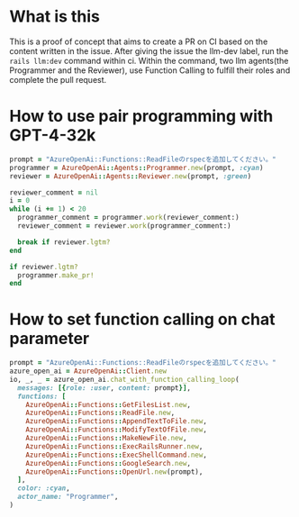 # What is this

This is a proof of concept that aims to create a PR on CI based on the content written in the issue.
After giving the issue the llm-dev label, run the `rails llm:dev` command within ci.
Within the command, two llm agents(the Programmer and the Reviewer), use Function Calling to fulfill their roles and complete the pull request.

# How to use pair programming with GPT-4-32k

```ruby
prompt = "AzureOpenAi::Functions::ReadFileのrspecを追加してください。"
programmer = AzureOpenAi::Agents::Programmer.new(prompt, :cyan)
reviewer = AzureOpenAi::Agents::Reviewer.new(prompt, :green)

reviewer_comment = nil
i = 0
while (i += 1) < 20
  programmer_comment = programmer.work(reviewer_comment:)
  reviewer_comment = reviewer.work(programmer_comment:)

  break if reviewer.lgtm?
end

if reviewer.lgtm?
  programmer.make_pr!
end
```

# How to set function calling on chat parameter
```ruby
prompt = "AzureOpenAi::Functions::ReadFileのrspecを追加してください。"
azure_open_ai = AzureOpenAi::Client.new
io, _, _ = azure_open_ai.chat_with_function_calling_loop(
  messages: [{role: :user, content: prompt}],
  functions: [
    AzureOpenAi::Functions::GetFilesList.new,
    AzureOpenAi::Functions::ReadFile.new,
    AzureOpenAi::Functions::AppendTextToFile.new,
    AzureOpenAi::Functions::ModifyTextOfFile.new,
    AzureOpenAi::Functions::MakeNewFile.new,
    AzureOpenAi::Functions::ExecRailsRunner.new,
    AzureOpenAi::Functions::ExecShellCommand.new,
    AzureOpenAi::Functions::GoogleSearch.new,
    AzureOpenAi::Functions::OpenUrl.new(prompt),
  ],
  color: :cyan,
  actor_name: "Programmer",
)
```

